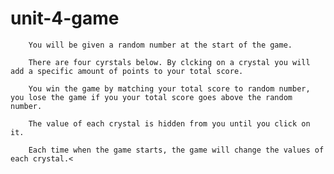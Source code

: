 # unit-4-game

        You will be given a random number at the start of the game.
        
        There are four cyrstals below. By clcking on a crystal you will add a specific amount of points to your total score.

        You win the game by matching your total score to random number, you lose the game if you your total score goes above the random number.
        
        The value of each crystal is hidden from you until you click on it.

        Each time when the game starts, the game will change the values of each crystal.<